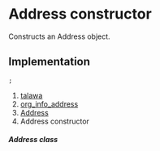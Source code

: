 
<div>

# Address constructor

</div>






Constructs an Address object.



## Implementation

``` language-dart
;
```







1.  [talawa](../../index.md)
2.  [org_info_address](../../models_organization_org_info_address/)
3.  [Address](../../models_organization_org_info_address/Address-class.md)
4.  Address constructor

##### Address class







